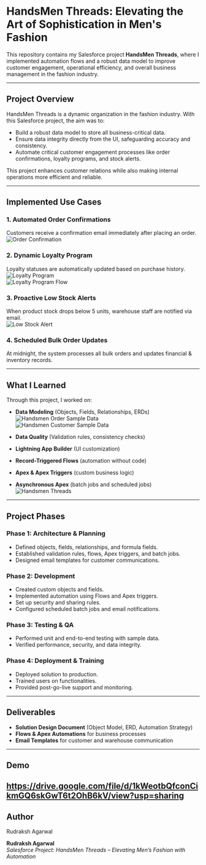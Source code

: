 # HandsMen Threads: Elevating the Art of Sophistication in Men's Fashion  

This repository contains my Salesforce project **HandsMen Threads**, where I implemented automation flows and a robust data model to improve customer engagement, operational efficiency, and overall business management in the fashion industry.  

---

## Project Overview  

HandsMen Threads is a dynamic organization in the fashion industry. With this Salesforce project, the aim was to:  

- Build a robust data model to store all business-critical data.  
- Ensure data integrity directly from the UI, safeguarding accuracy and consistency.  
- Automate critical customer engagement processes like order confirmations, loyalty programs, and stock alerts.  

This project enhances customer relations while also making internal operations more efficient and reliable.  

---

## Implemented Use Cases  

### 1. Automated Order Confirmations  
Customers receive a confirmation email immediately after placing an order.  
![Order Confirmation](./screenshots/Order%20Confirmation.png)  

### 2. Dynamic Loyalty Program  
Loyalty statuses are automatically updated based on purchase history.  
![Loyalty Program](./screenshots/Loyalty%20Program.png)  
![Loyalty Program Flow](./screenshots/Loyalty%20Program%20Flow.png)  

### 3. Proactive Low Stock Alerts  
When product stock drops below 5 units, warehouse staff are notified via email.  
![Low Stock Alert](./screenshots/Low%20Stock%20Alert.png)  

### 4. Scheduled Bulk Order Updates  
At midnight, the system processes all bulk orders and updates financial & inventory records.  

---

## What I Learned  

Through this project, I worked on:  

- **Data Modeling** (Objects, Fields, Relationships, ERDs)  
![Handsmen Order Sample Data](./screenshots/Handsmen%20Order%20Sample%20Data.png)  
![Handsmen Customer Sample Data](./screenshots/HandsmenCustomer%20Sample%20Data.png)  

- **Data Quality** (Validation rules, consistency checks)  
- **Lightning App Builder** (UI customization)  
- **Record-Triggered Flows** (automation without code)  
- **Apex & Apex Triggers** (custom business logic)  
- **Asynchronous Apex** (batch jobs and scheduled jobs)  
![Handsmen Threads](./screenshots/HandsmenThreads.png)  

---

## Project Phases  

### Phase 1: Architecture & Planning  
- Defined objects, fields, relationships, and formula fields.  
- Established validation rules, flows, Apex triggers, and batch jobs.  
- Designed email templates for customer communications.  

### Phase 2: Development  
- Created custom objects and fields.  
- Implemented automation using Flows and Apex triggers.  
- Set up security and sharing rules.  
- Configured scheduled batch jobs and email notifications.  

### Phase 3: Testing & QA  
- Performed unit and end-to-end testing with sample data.  
- Verified performance, security, and data integrity.  

### Phase 4: Deployment & Training  
- Deployed solution to production.  
- Trained users on functionalities.  
- Provided post-go-live support and monitoring.  

---

## Deliverables  

- **Solution Design Document** (Object Model, ERD, Automation Strategy)  
- **Flows & Apex Automations** for business processes  
- **Email Templates** for customer and warehouse communication  

---

## Demo  

https://drive.google.com/file/d/1kWeotbQfconCikmGQ6skGwT6t2OhB6kV/view?usp=sharing
---

## Author
Rudraksh Agarwal

**Rudraksh Agarwal**  
*Salesforce Project: HandsMen Threads – Elevating Men’s Fashion with Automation*  
